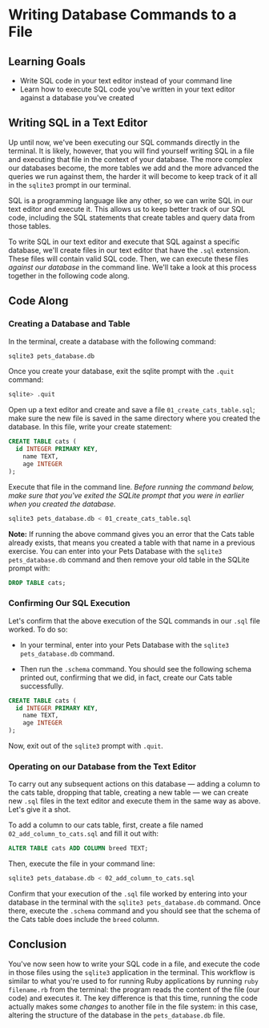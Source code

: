 # Writing Database Commands to a File

## Learning Goals

- Write SQL code in your text editor instead of your command line
- Learn how to execute SQL code you've written in your text editor against a
  database you've created

## Writing SQL in a Text Editor

Up until now, we've been executing our SQL commands directly in the terminal. It
is likely, however, that you will find yourself writing SQL in a file and
executing that file in the context of your database. The more complex our
databases become, the more tables we add and the more advanced the queries we
run against them, the harder it will become to keep track of it all in the
`sqlite3` prompt in our terminal.

SQL is a programming language like any other, so we can write SQL in our text
editor and execute it. This allows us to keep better track of our SQL code,
including the SQL statements that create tables and query data from those
tables.

To write SQL in our text editor and execute that SQL against a specific
database, we'll create files in our text editor that have the `.sql` extension.
These files will contain valid SQL code. Then, we can execute these files
_against our database_ in the command line. We'll take a look at this process
together in the following code along.

## Code Along

### Creating a Database and Table

In the terminal, create a database with the following command:

```sh
sqlite3 pets_database.db
```

Once you create your database, exit the sqlite prompt with the `.quit` command:

```sh
sqlite> .quit
```

Open up a text editor and create and save a file `01_create_cats_table.sql`;
make sure the new file is saved in the same directory where you created the
database. In this file, write your create statement:

```sql
CREATE TABLE cats (
  id INTEGER PRIMARY KEY,
    name TEXT,
    age INTEGER
);
```

Execute that file in the command line. _Before running the command below,
make sure that you've exited the SQLite prompt that you were in earlier when you
created the database._

```sh
sqlite3 pets_database.db < 01_create_cats_table.sql
```

**Note:** If running the above command gives you an error that the Cats table
already exists, that means you created a table with that name in a previous
exercise. You can enter into your Pets Database with the
`sqlite3 pets_database.db` command and then remove your old table in the SQLite
prompt with:

```sql
DROP TABLE cats;
```

### Confirming Our SQL Execution

Let's confirm that the above execution of the SQL commands in our `.sql` file
worked. To do so:

- In your terminal, enter into your Pets Database with the
  `sqlite3 pets_database.db` command.

- Then run the `.schema` command. You should see the following schema printed
  out, confirming that we did, in fact, create our Cats table successfully.

```sql
CREATE TABLE cats (
  id INTEGER PRIMARY KEY,
    name TEXT,
    age INTEGER
);
```

Now, exit out of the `sqlite3` prompt with `.quit`.

### Operating on our Database from the Text Editor

To carry out any subsequent actions on this database &mdash; adding a column to
the cats table, dropping that table, creating a new table &mdash; we can create
new `.sql` files in the text editor and execute them in the same way as above.
Let's give it a shot.

To add a column to our cats table, first, create a file named
`02_add_column_to_cats.sql` and fill it out with:

```sql
ALTER TABLE cats ADD COLUMN breed TEXT;
```

Then, execute the file in your command line:

```sh
sqlite3 pets_database.db < 02_add_column_to_cats.sql
```

Confirm that your execution of the `.sql` file worked by entering into your
database in the terminal with the `sqlite3 pets_database.db` command. Once
there, execute the `.schema` command and you should see that the schema of the
Cats table does include the `breed` column.

## Conclusion

You've now seen how to write your SQL code in a file, and execute the code in
those files using the `sqlite3` application in the terminal. This workflow is
similar to what you're used to for running Ruby applications by running
`ruby filename.rb` from the terminal: the program reads the content of the file
(our code) and executes it. The key difference is that this time, running the
code actually makes some _changes_ to another file in the file system: in this
case, altering the structure of the database in the `pets_database.db` file.
